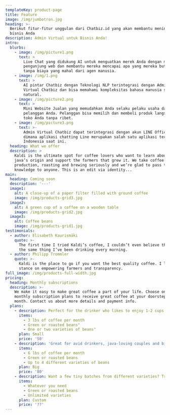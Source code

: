 ```yaml
---
templateKey: product-page
title: Feature
image: /img/jumbotron.jpg
heading: >-
  Berikut fitur-fitur unggulan dari Chatbiz.id yang akan membantu meningkatkan
  bisnis Anda
description: Admin Virtual untuk Bisnis Anda!
intro:
  blurbs:
    - image: /img/picture1.png
      text: >
        Live Chat yang didukung AI untuk menguatkan merek Anda dengan melibatkan
        pengunjung web dan membantu mereka mencapai apa yang mereka butuhkan
        tanpa biaya yang mahal dari agen manusia.
    - image: /img/1.png
      text: >
        AI pintar Chatbiz dengan Teknologi NLP​ terintegrasi dengan Admin
        Virtual Chatbiz dan bisa memahami kompleksitas bahasa manusia secara
        natural.
    - image: /img/picture2.png
      text: >
        Mini Website Jualan yang memudahkan Anda selaku pelaku usaha dan juga
        pelanggan Anda. Pelanggan bisa memilih dan membeli produk langsung dari
        toko Anda tanpa ribet.
    - image: /img/picture3.png
      text: >-
        Admin Virtual Chatbiz dapat terintegrasi dengan akun LINE Official anda
        dimana aplikasi chatting Line merupakan salah satu aplikasi terpoluer di
        Indonesia saat ini. 
  heading: What we offer
  description: >
    Kaldi is the ultimate spot for coffee lovers who want to learn about their
    java’s origin and support the farmers that grew it. We take coffee
    production, roasting and brewing seriously and we’re glad to pass that
    knowledge to anyone. This is an edit via identity...
main:
  heading: Coming soon
  description: '---'
  image1:
    alt: A close-up of a paper filter filled with ground coffee
    image: /img/products-grid3.jpg
  image2:
    alt: A green cup of a coffee on a wooden table
    image: /img/products-grid2.jpg
  image3:
    alt: Coffee beans
    image: /img/products-grid1.jpg
testimonials:
  - author: Elisabeth Kaurismäki
    quote: >-
      The first time I tried Kaldi’s coffee, I couldn’t even believe that was
      the same thing I’ve been drinking every morning.
  - author: Philipp Trommler
    quote: >-
      Kaldi is the place to go if you want the best quality coffee. I love their
      stance on empowering farmers and transparency.
full_image: /img/products-full-width.jpg
pricing:
  heading: Monthly subscriptions
  description: >-
    We make it easy to make great coffee a part of your life. Choose one of our
    monthly subscription plans to receive great coffee at your doorstep each
    month. Contact us about more details and payment info.
  plans:
    - description: Perfect for the drinker who likes to enjoy 1-2 cups per day.
      items:
        - 3 lbs of coffee per month
        - Green or roasted beans"
        - One or two varieties of beans"
      plan: Small
      price: '50'
    - description: 'Great for avid drinkers, java-loving couples and bigger crowds'
      items:
        - 6 lbs of coffee per month
        - Green or roasted beans
        - Up to 4 different varieties of beans
      plan: Big
      price: '80'
    - description: Want a few tiny batches from different varieties? Try our custom plan
      items:
        - Whatever you need
        - Green or roasted beans
        - Unlimited varieties
      plan: Custom
      price: '??'
---
```



